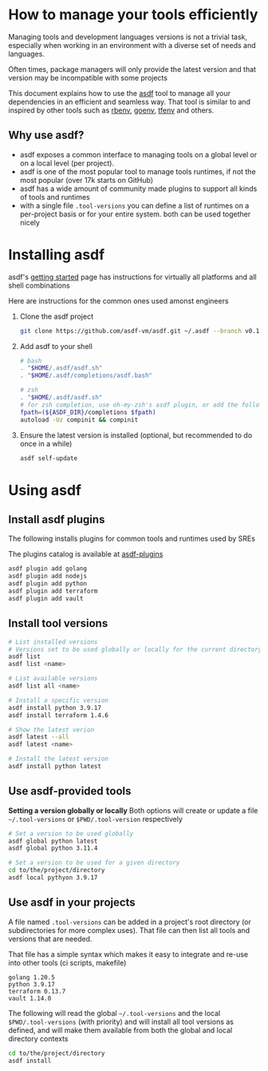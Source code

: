 # How to manage your tools efficiently

Managing tools and development languages versions is not a trivial task, especially when working in an environment with a diverse set of needs and languages.

Often times, package managers will only provide the latest version and that version may be incompatible with some projects

This document explains how to use the [asdf](https://asdf-vm.com/) tool to manage all your dependencies in an efficient and seamless way. That tool is similar to and inspired by other tools such as [rbenv](https://github.com/rbenv/rbenv), [goenv](https://github.com/syndbg/goenv), [tfenv](https://github.com/tfutils/tfenv) and others.

## Why use asdf?

* asdf exposes a common interface to managing tools on a global level or on a local level (per project).
* asdf is one of the most popular tool to manage tools runtimes, if not the most popular (over 17k starts on GitHub)
* asdf has a wide amount of community made plugins to support all kinds of tools and runtimes
* with a single file `.tool-versions` you can define a list of runtimes on a per-project basis or for your entire system. both can be used together nicely

# Installing asdf

asdf's [getting started](https://asdf-vm.com/guide/getting-started.html) page has instructions for virtually all platforms and all shell combinations

Here are instructions for the common ones used amonst engineers

1. Clone the asdf project

    ```sh
    git clone https://github.com/asdf-vm/asdf.git ~/.asdf --branch v0.12.0
    ```

1. Add asdf to your shell

    ```sh
    # bash
    . "$HOME/.asdf/asdf.sh"
    . "$HOME/.asdf/completions/asdf.bash"
    
    # zsh
    . "$HOME/.asdf/asdf.sh"
    # for zsh completion, use oh-my-zsh's asdf plugin, or add the following somewhere in your custom zsh config
    fpath=(${ASDF_DIR}/completions $fpath)
    autoload -Uz compinit && compinit
    ```

1. Ensure the latest version is installed (optional, but recommended to do once in a while)

    ```sh
    asdf self-update
    ```

# Using asdf

## Install asdf plugins

The following installs plugins for common tools and runtimes used by SREs

The plugins catalog is available at [asdf-plugins](https://github.com/asdf-vm/asdf-plugins)

```sh
asdf plugin add golang
asdf plugin add nodejs
asdf plugin add python
asdf plugin add terraform
asdf plugin add vault
```

## Install tool versions

```sh
# List installed versions
# Versions set to be used globally or locally for the current directory will have a * beside them
asdf list
asdf list <name>

# List available versions
asdf list all <name>

# Install a specific version
asdf install python 3.9.17
asdf install terraform 1.4.6

# Show the latest verion
asdf latest --all
asdf latest <name>

# Install the latest version
asdf install python latest
```

## Use asdf-provided tools

**Setting a version globally or locally**
Both options will create or update a file `~/.tool-versions` or `$PWD/.tool-version` respectively
```sh
# Set a version to be used globally
asdf global python latest
asdf global python 3.11.4

# Set a version to be used for a given directory
cd to/the/project/directory
asdf local pythyon 3.9.17
```

## Use asdf in your projects

A file named `.tool-versions` can be added in a project's root directory (or subdirectories for more complex uses). That file can then list all tools and versions that are needed.

That file has a simple syntax which makes it easy to integrate and re-use into other tools (ci scripts, makefile)

```
golang 1.20.5
python 3.9.17
terraform 0.13.7
vault 1.14.0
```

The following will read the global `~/.tool-versions` and the local `$PWD/.tool-versions` (with priority) and will install all tool versions as defined, and will make them available from both the global and local directory contexts
```sh
cd to/the/project/directory
asdf install
```
